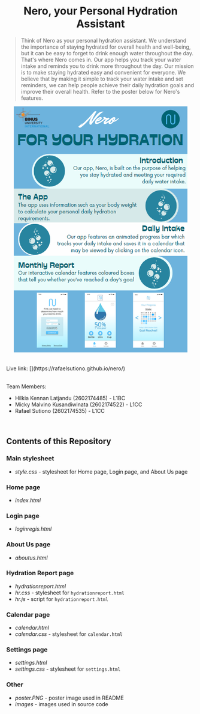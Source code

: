 # <h1 align="center">Nero, your Personal Hydration Assistant</h1>

> Think of Nero as your personal hydration assistant. We understand the importance of staying hydrated for overall health and well-being, but it can be easy to forget to drink enough water throughout the day. That's where Nero comes in. Our app helps you track your water intake and reminds you to drink more throughout the day. Our mission is to make staying hydrated easy and convenient for everyone. We believe that by making it simple to track your water intake and set reminders, we can help people achieve their daily hydration goals and improve their overall health. Refer to the poster below for Nero's features.
<p align="center">
<img src="poster.PNG">
</p>
<br>
Live link: [](https://rafaelsutiono.github.io/nero/) 
<br><br>

Team Members:
- Hilkia Kennan Latjandu (2602174485) - L1BC
- Micky Malvino Kusandiwinata (2602174522) - L1CC
- Rafael Sutiono (2602174535) - L1CC
<br>

## Contents of this Repository

### Main stylesheet
- *style.css* - stylesheet for Home page, Login page, and About Us page

### Home page
- *index.html*

### Login page
- *loginregis.html*

### About Us page
- *aboutus.html*

### Hydration Report page
- *hydrationreport.html*
- *hr.css* - stylesheet for `hydrationreport.html`
- *hr.js* - script for `hydrationreport.html`

### Calendar page
- *calendar.html*
- *calendar.css* - stylesheet for `calendar.html`

### Settings page
- *settings.html*
- *settings.css* - stylesheet for `settings.html`

### Other
- *poster.PNG* - poster image used in README
- *images* - images used in source code







